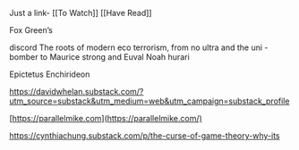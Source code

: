 Just a link- [[To Watch]]
[[Have Read]]

Fox Green’s 

discord
The roots of modern eco terrorism, from no ultra and the uni -bomber to Maurice strong and Euval Noah hurari

Epictetus Enchirideon

https://davidwhelan.substack.com/?utm_source=substack&utm_medium=web&utm_campaign=substack_profile



[https://parallelmike.com](https://parallelmike.com/)



https://cynthiachung.substack.com/p/the-curse-of-game-theory-why-its